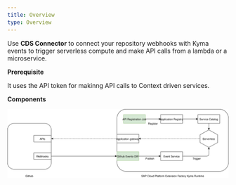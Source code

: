 ```yaml
---
title: Overview
type: Overview
---
```


Use **CDS Connector** to connect your repository webhooks with Kyma events to trigger serverless compute and make API calls from a lambda or a microservice.

**Prerequisite**

It uses the API token for makinng API calls to Context driven services.

**Components**

![architecture](./assets/github-connector.svg)
